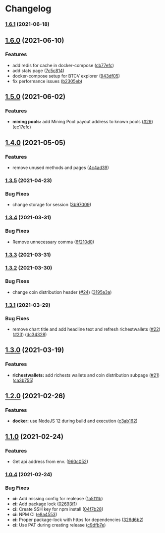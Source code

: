 # Changelog

### [1.6.1](https://github.com/bitcoinvault/explorer/compare/v1.6.0...v1.6.1) (2021-06-18)

## [1.6.0](https://github.com/bitcoinvault/explorer/compare/v1.5.0...v1.6.0) (2021-06-10)


### Features

* add redis for cache in docker-compose ([cb77efc](https://github.com/bitcoinvault/explorer/commit/cb77efc134583d536244df1dd4ddf4eb9f8f1237))
* add stats page ([7c5c814](https://github.com/bitcoinvault/explorer/commit/7c5c8148891de01c769e7498b9120807c57aa678))
* docker-compose setup for BTCV explorer ([943df05](https://github.com/bitcoinvault/explorer/commit/943df05b7b59041ba099d13f47bcd357537c2597))
* fix performance issues ([b2305eb](https://github.com/bitcoinvault/explorer/commit/b2305ebc65ee0d35b22d2cf3694a0d9392ef6436))

## [1.5.0](https://github.com/bitcoinvault/explorer/compare/v1.4.0...v1.5.0) (2021-06-02)


### Features

* **mining pools:** add Mining Pool payout address to known pools ([#29](https://github.com/bitcoinvault/explorer/issues/29)) ([ec17efc](https://github.com/bitcoinvault/explorer/commit/ec17efcad5c957dda59225c857b76e936f5bc80f))

## [1.4.0](https://github.com/bitcoinvault/explorer/compare/v1.3.5...v1.4.0) (2021-05-05)


### Features

* remove unused methods and pages ([4c4ad39](https://github.com/bitcoinvault/explorer/commit/4c4ad39745bf6d0797335402d53cbc28951866a9))

### [1.3.5](https://github.com/bitcoinvault/explorer/compare/v1.3.4...v1.3.5) (2021-04-23)


### Bug Fixes

* change storage for session ([3b97009](https://github.com/bitcoinvault/explorer/commit/3b970092451db0a3407a7598583ea031c56c05fd))

### [1.3.4](https://github.com/bitcoinvault/explorer/compare/v1.3.3...v1.3.4) (2021-03-31)


### Bug Fixes

* Remove unnecessary comma ([6f210d0](https://github.com/bitcoinvault/explorer/commit/6f210d0af7e573ec60e7f00d7f3def81ffbd1f3a))

### [1.3.3](https://github.com/bitcoinvault/explorer/compare/v1.3.2...v1.3.3) (2021-03-31)

### [1.3.2](https://github.com/bitcoinvault/explorer/compare/v1.3.1...v1.3.2) (2021-03-30)


### Bug Fixes

* change coin distribution header ([#24](https://github.com/bitcoinvault/explorer/issues/24)) ([3195a3a](https://github.com/bitcoinvault/explorer/commit/3195a3a144f28b79cebca42d148af5401a868974))

### [1.3.1](https://github.com/bitcoinvault/explorer/compare/v1.3.0...v1.3.1) (2021-03-29)


### Bug Fixes

* remove chart title and add headline text and refresh richestwallets ([#22](https://github.com/bitcoinvault/explorer/issues/22)) ([#23](https://github.com/bitcoinvault/explorer/issues/23)) ([dc34328](https://github.com/bitcoinvault/explorer/commit/dc343287e07bf8e739f06c3ca3c7625e75da4535))

## [1.3.0](https://github.com/bitcoinvault/explorer/compare/v1.2.0...v1.3.0) (2021-03-19)


### Features

* **richestwallets:** add richests wallets and coin distribution subpage ([#21](https://github.com/bitcoinvault/explorer/issues/21)) ([ca3b755](https://github.com/bitcoinvault/explorer/commit/ca3b7558d8711182e9f0c3267e5409aab84b27b7))

## [1.2.0](https://github.com/bitcoinvault/explorer/compare/v1.1.0...v1.2.0) (2021-02-26)


### Features

* **docker:** use NodeJS 12 during build and execution ([c3ab162](https://github.com/bitcoinvault/explorer/commit/c3ab1625d2ce6d6ae888284f1c02538677f26f44))

## [1.1.0](https://github.com/bitcoinvault/explorer/compare/v1.0.4...v1.1.0) (2021-02-24)


### Features

* Get api address from env. ([960c052](https://github.com/bitcoinvault/explorer/commit/960c052bbbe0bda579813e89fc1c786414145963))

### [1.0.4](https://github.com/bitcoinvault/explorer/compare/v1.0.3...v1.0.4) (2021-02-24)


### Bug Fixes

* **ci:** Add missing config for realease ([1a5f11b](https://github.com/bitcoinvault/explorer/commit/1a5f11ba0df146e7e40ea813e866999af7c40a65))
* **ci:** Add package lock ([02693f1](https://github.com/bitcoinvault/explorer/commit/02693f13cb8b762ac594530d660f423014bfa0c4))
* **ci:** Create SSH key for npm install ([04f7b28](https://github.com/bitcoinvault/explorer/commit/04f7b28128585a329fddffed4c86ca1165574093))
* **ci:** NPM CI ([e8a4553](https://github.com/bitcoinvault/explorer/commit/e8a45536ceb98dbdca6cf460aadcf310350d14c9))
* **ci:** Proper package-lock with https for dependencies ([326d6b2](https://github.com/bitcoinvault/explorer/commit/326d6b24b93af3be65e985c8c16c5d8584fbd2ca))
* **ci:** Use PAT during creating release ([c9dfb7e](https://github.com/bitcoinvault/explorer/commit/c9dfb7ed59c8643b4e6be82cde7cf846e2e759de))
